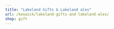 ```yaml
---
title: "Lakeland Gifts & Lakeland ales"
url: /keswick/lakeland-gifts-and-lakeland-ales/
shop: gift
---
```

